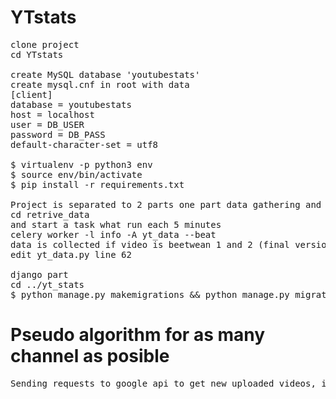 # YTstats
<pre>
clone project
cd YTstats

create MySQL database 'youtubestats'
create mysql.cnf in root with data
[client]
database = youtubestats
host = localhost
user = DB_USER
password = DB_PASS
default-character-set = utf8

$ virtualenv -p python3 env 
$ source env/bin/activate
$ pip install -r requirements.txt

Project is separated to 2 parts one part data gathering and data insertation:
cd retrive_data
and start a task what run each 5 minutes
celery worker -l info -A yt_data --beat
data is collected if video is beetwean 1 and 2 (final version 0.95 and 1.05) hours online to change this 
edit yt_data.py line 62

django part 
cd ../yt_stats
$ python manage.py makemigrations && python manage.py migrate $$ python manage.py runserver
</pre>

<h1>Pseudo algorithm for as many channel as posible</h1>
<pre>
Sending requests to google api to get new uploaded videos, if new video is uploaded store upload time to db, next, set time to start function if video online time is near 1 hour. If many processes are started at same time, add threads. 
</pre>


